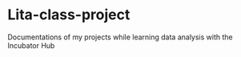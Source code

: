 # Lita-class-project
Documentations of my projects while learning data analysis with the Incubator Hub
